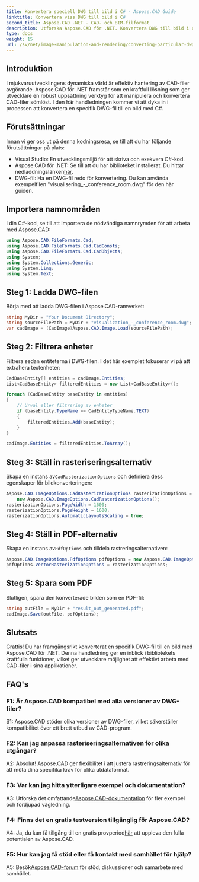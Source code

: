 ```yaml
---
title: Konvertera speciell DWG till bild i C# - Aspose.CAD Guide
linktitle: Konvertera viss DWG till bild i C#
second_title: Aspose.CAD .NET - CAD- och BIM-filformat
description: Utforska Aspose.CAD för .NET. Konvertera DWG till bild i C# utan ansträngning. Omfattande guide med kodexempel.
type: docs
weight: 15
url: /sv/net/image-manipulation-and-rendering/converting-particular-dwg-to-image/
---
```

## Introduktion

I mjukvaruutvecklingens dynamiska värld är effektiv hantering av CAD-filer avgörande. Aspose.CAD för .NET framstår som en kraftfull lösning som ger utvecklare en robust uppsättning verktyg för att manipulera och konvertera CAD-filer sömlöst. I den här handledningen kommer vi att dyka in i processen att konvertera en specifik DWG-fil till en bild med C#.

## Förutsättningar

Innan vi ger oss ut på denna kodningsresa, se till att du har följande förutsättningar på plats:

- Visual Studio: En utvecklingsmiljö för att skriva och exekvera C#-kod.
-  Aspose.CAD för .NET: Se till att du har biblioteket installerat. Du hittar nedladdningslänken[här](https://releases.aspose.com/cad/net/).
- DWG-fil: Ha en DWG-fil redo för konvertering. Du kan använda exempelfilen "visualisering_-_conference_room.dwg" för den här guiden.

## Importera namnområden

I din C#-kod, se till att importera de nödvändiga namnrymden för att arbeta med Aspose.CAD:

```csharp
using Aspose.CAD.FileFormats.Cad;
using Aspose.CAD.FileFormats.Cad.CadConsts;
using Aspose.CAD.FileFormats.Cad.CadObjects;
using System;
using System.Collections.Generic;
using System.Linq;
using System.Text;
```

## Steg 1: Ladda DWG-filen

Börja med att ladda DWG-filen i Aspose.CAD-ramverket:

```csharp
string MyDir = "Your Document Directory";
string sourceFilePath = MyDir + "visualization_-_conference_room.dwg";
var cadImage = (CadImage)Aspose.CAD.Image.Load(sourceFilePath);
```

## Steg 2: Filtrera enheter

Filtrera sedan entiteterna i DWG-filen. I det här exemplet fokuserar vi på att extrahera textenheter:

```csharp
CadBaseEntity[] entities = cadImage.Entities;
List<CadBaseEntity> filteredEntities = new List<CadBaseEntity>();

foreach (CadBaseEntity baseEntity in entities)
{
    // Urval eller filtrering av enheter
    if (baseEntity.TypeName == CadEntityTypeName.TEXT)
    {
        filteredEntities.Add(baseEntity);
    }
}

cadImage.Entities = filteredEntities.ToArray();
```

## Steg 3: Ställ in rasteriseringsalternativ

 Skapa en instans av`CadRasterizationOptions` och definiera dess egenskaper för bildkonverteringen:

```csharp
Aspose.CAD.ImageOptions.CadRasterizationOptions rasterizationOptions =
    new Aspose.CAD.ImageOptions.CadRasterizationOptions();
rasterizationOptions.PageWidth = 1600;
rasterizationOptions.PageHeight = 1600;
rasterizationOptions.AutomaticLayoutsScaling = true;
```

## Steg 4: Ställ in PDF-alternativ

 Skapa en instans av`PdfOptions` och tilldela rastreringsalternativen:

```csharp
Aspose.CAD.ImageOptions.PdfOptions pdfOptions = new Aspose.CAD.ImageOptions.PdfOptions();
pdfOptions.VectorRasterizationOptions = rasterizationOptions;
```

## Steg 5: Spara som PDF

Slutligen, spara den konverterade bilden som en PDF-fil:

```csharp
string outFile = MyDir + "result_out_generated.pdf";
cadImage.Save(outFile, pdfOptions);
```

## Slutsats

Grattis! Du har framgångsrikt konverterat en specifik DWG-fil till en bild med Aspose.CAD för .NET. Denna handledning ger en inblick i bibliotekets kraftfulla funktioner, vilket ger utvecklare möjlighet att effektivt arbeta med CAD-filer i sina applikationer.

## FAQ's

### F1: Är Aspose.CAD kompatibel med alla versioner av DWG-filer?

S1: Aspose.CAD stöder olika versioner av DWG-filer, vilket säkerställer kompatibilitet över ett brett utbud av CAD-program.

### F2: Kan jag anpassa rasteriseringsalternativen för olika utgångar?

A2: Absolut! Aspose.CAD ger flexibilitet i att justera rastreringsalternativ för att möta dina specifika krav för olika utdataformat.

### F3: Var kan jag hitta ytterligare exempel och dokumentation?

 A3: Utforska det omfattande[Aspose.CAD-dokumentation](https://reference.aspose.com/cad/net/) för fler exempel och fördjupad vägledning.

### F4: Finns det en gratis testversion tillgänglig för Aspose.CAD?

 A4: Ja, du kan få tillgång till en gratis provperiod[här](https://releases.aspose.com/) att uppleva den fulla potentialen av Aspose.CAD.

### F5: Hur kan jag få stöd eller få kontakt med samhället för hjälp?

A5: Besök[Aspose.CAD-forum](https://forum.aspose.com/c/cad/19) för stöd, diskussioner och samarbete med samhället.